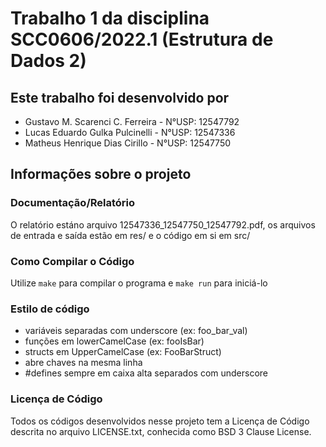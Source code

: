 # Trabalho 1 da disciplina SCC0606/2022.1 (Estrutura de Dados 2)

## Este trabalho foi desenvolvido por

- Gustavo M. Scarenci C. Ferreira - N°USP: 12547792
- Lucas Eduardo Gulka Pulcinelli - N°USP: 12547336
- Matheus Henrique Dias Cirillo - N°USP: 12547750

## Informações sobre o projeto

### Documentação/Relatório
O relatório estáno arquivo 12547336_12547750_12547792.pdf, os arquivos de entrada e saída estão em res/ e o código em si em src/

### Como Compilar o Código
Utilize `make` para compilar o programa e `make run` para iniciá-lo

### Estilo de código
- variáveis separadas com underscore (ex: foo_bar_val)
- funções em lowerCamelCase (ex: fooIsBar)
- structs em UpperCamelCase (ex: FooBarStruct)
- abre chaves na mesma linha
- #defines sempre em caixa alta separados com underscore

### Licença de Código
Todos os códigos desenvolvidos nesse projeto tem a Licença de Código descrita no arquivo LICENSE.txt, conhecida como BSD 3 Clause License.
